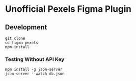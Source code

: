 # Unofficial Pexels Figma Plugin

## Development

```
git clone
cd figma-pexels
npm install
```

### Testing Without API Key
```
npm install -g json-server
json-server --watch db.json
```